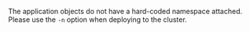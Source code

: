 The application objects do not have a hard-coded namespace attached. Please use the `-n` option when deploying to the cluster.